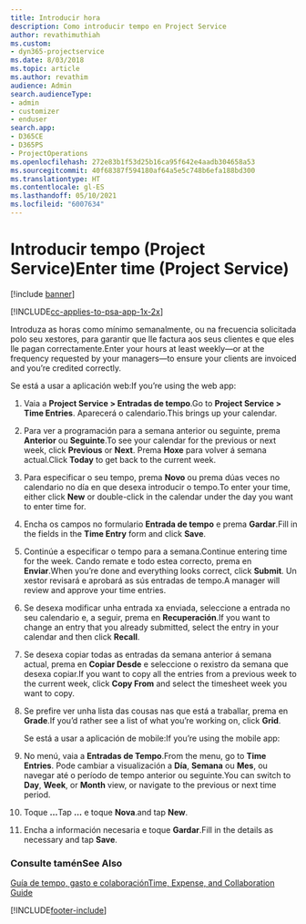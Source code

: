 ```yaml
---
title: Introducir hora
description: Como introducir tempo en Project Service
author: revathimuthiah
ms.custom:
- dyn365-projectservice
ms.date: 8/03/2018
ms.topic: article
ms.author: revathim
audience: Admin
search.audienceType:
- admin
- customizer
- enduser
search.app:
- D365CE
- D365PS
- ProjectOperations
ms.openlocfilehash: 272e83b1f53d25b16ca95f642e4aadb304658a53
ms.sourcegitcommit: 40f68387f594180af64a5e5c748b6efa188bd300
ms.translationtype: HT
ms.contentlocale: gl-ES
ms.lasthandoff: 05/10/2021
ms.locfileid: "6007634"
---
```

# <a name="enter-time-project-service"></a><span data-ttu-id="df7ea-103">Introducir tempo (Project Service)</span><span class="sxs-lookup"><span data-stu-id="df7ea-103">Enter time (Project Service)</span></span>

[!include [banner](../includes/psa-now-project-operations.md)]

[!INCLUDE[cc-applies-to-psa-app-1x-2x](../includes/cc-applies-to-psa-app-1x-2x.md)]

<span data-ttu-id="df7ea-104">Introduza as horas como mínimo semanalmente, ou na frecuencia solicitada polo seu xestores, para garantir que lle factura aos seus clientes e que eles lle pagan correctamente.</span><span class="sxs-lookup"><span data-stu-id="df7ea-104">Enter your hours at least weekly—or at the frequency requested by your managers—to ensure your clients are invoiced and you’re credited correctly.</span></span>  
  
 <span data-ttu-id="df7ea-105">Se está a usar a aplicación web:</span><span class="sxs-lookup"><span data-stu-id="df7ea-105">If you’re using the web app:</span></span>  
  
1. <span data-ttu-id="df7ea-106">Vaia a **Project Service > Entradas de tempo**.</span><span class="sxs-lookup"><span data-stu-id="df7ea-106">Go to **Project Service > Time Entries**.</span></span> <span data-ttu-id="df7ea-107">Aparecerá o calendario.</span><span class="sxs-lookup"><span data-stu-id="df7ea-107">This brings up your calendar.</span></span>  
  
2. <span data-ttu-id="df7ea-108">Para ver a programación para a semana anterior ou seguinte, prema **Anterior** ou **Seguinte**.</span><span class="sxs-lookup"><span data-stu-id="df7ea-108">To see your calendar for the previous or next week, click **Previous** or **Next**.</span></span> <span data-ttu-id="df7ea-109">Prema **Hoxe** para volver á semana actual.</span><span class="sxs-lookup"><span data-stu-id="df7ea-109">Click **Today** to get back to the current week.</span></span>  
  
3. <span data-ttu-id="df7ea-110">Para especificar o seu tempo, prema **Novo** ou prema dúas veces no calendario no día en que desexa introducir o tempo.</span><span class="sxs-lookup"><span data-stu-id="df7ea-110">To enter your time, either click **New** or double-click in the calendar under the day you want to enter time for.</span></span>  
  
4. <span data-ttu-id="df7ea-111">Encha os campos no formulario **Entrada de tempo** e prema **Gardar**.</span><span class="sxs-lookup"><span data-stu-id="df7ea-111">Fill in the fields in the **Time Entry** form and click **Save**.</span></span>  
  
5. <span data-ttu-id="df7ea-112">Continúe a especificar o tempo para a semana.</span><span class="sxs-lookup"><span data-stu-id="df7ea-112">Continue entering time for the week.</span></span> <span data-ttu-id="df7ea-113">Cando remate e todo estea correcto, prema en **Enviar**.</span><span class="sxs-lookup"><span data-stu-id="df7ea-113">When you’re done and everything looks correct, click **Submit**.</span></span> <span data-ttu-id="df7ea-114">Un xestor revisará e aprobará as sús entradas de tempo.</span><span class="sxs-lookup"><span data-stu-id="df7ea-114">A manager will review and approve your time entries.</span></span>  
  
6. <span data-ttu-id="df7ea-115">Se desexa modificar unha entrada xa enviada, seleccione a entrada no seu calendario e, a seguir, prema en **Recuperación**.</span><span class="sxs-lookup"><span data-stu-id="df7ea-115">If you want to change an entry that you already submitted, select the entry in your calendar and then click **Recall**.</span></span>  
  
7. <span data-ttu-id="df7ea-116">Se desexa copiar todas as entradas da semana anterior á semana actual, prema en **Copiar Desde** e seleccione o rexistro da semana que desexa copiar.</span><span class="sxs-lookup"><span data-stu-id="df7ea-116">If you want to copy all the entries from a previous week to the current week, click **Copy From** and select the timesheet week you want to copy.</span></span>  
  
8. <span data-ttu-id="df7ea-117">Se prefire ver unha lista das cousas nas que está a traballar, prema en **Grade**.</span><span class="sxs-lookup"><span data-stu-id="df7ea-117">If you’d rather see a list of what you’re working on, click **Grid**.</span></span>  
  
   <span data-ttu-id="df7ea-118">Se está a usar a aplicación de mobile:</span><span class="sxs-lookup"><span data-stu-id="df7ea-118">If you’re using the mobile app:</span></span>  
  
9. <span data-ttu-id="df7ea-119">No menú, vaia a **Entradas de Tempo**.</span><span class="sxs-lookup"><span data-stu-id="df7ea-119">From the menu, go to **Time Entries**.</span></span>     <span data-ttu-id="df7ea-120">Pode cambiar a visualización a **Día**, **Semana** ou **Mes**, ou navegar até o período de tempo anterior ou seguinte.</span><span class="sxs-lookup"><span data-stu-id="df7ea-120">You can switch to **Day**, **Week**, or **Month** view, or navigate to the previous or next time period.</span></span>  
  
10. <span data-ttu-id="df7ea-121">Toque **…**</span><span class="sxs-lookup"><span data-stu-id="df7ea-121">Tap **…**</span></span> <span data-ttu-id="df7ea-122">e toque **Nova**.</span><span class="sxs-lookup"><span data-stu-id="df7ea-122">and tap **New**.</span></span>  
  
11. <span data-ttu-id="df7ea-123">Encha a información necesaria e toque **Gardar**.</span><span class="sxs-lookup"><span data-stu-id="df7ea-123">Fill in the details as necessary and tap **Save**.</span></span>  
  
### <a name="see-also"></a><span data-ttu-id="df7ea-124">Consulte tamén</span><span class="sxs-lookup"><span data-stu-id="df7ea-124">See Also</span></span>  
 [<span data-ttu-id="df7ea-125">Guía de tempo, gasto e colaboración</span><span class="sxs-lookup"><span data-stu-id="df7ea-125">Time, Expense, and Collaboration Guide</span></span>](../psa/time-expense-collaboration-guide.md)


[!INCLUDE[footer-include](../includes/footer-banner.md)]